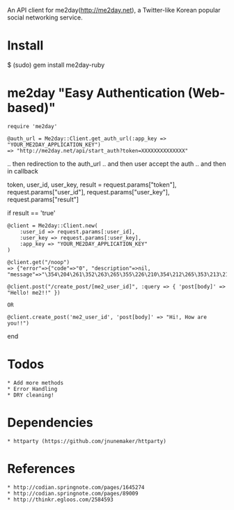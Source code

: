 An API client for me2day(http://me2day.net), a Twitter-like Korean popular social networking service.

Install
=====

$ (sudo) gem install me2day-ruby


me2day "Easy Authentication (Web-based)"
=====

	require 'me2day'
	
	@auth_url = Me2day::Client.get_auth_url(:app_key => "YOUR_ME2DAY_APPLICATION_KEY")
	=> "http://me2day.net/api/start_auth?token=XXXXXXXXXXXXXX"

.. then redirection to the auth_url
.. and then user accept the auth
.. and then in callback

token, user_id, user_key, result = request.params["token"], request.params["user_id"], request.params["user_key"], request.params["result"]

if result == 'true'

	@client = Me2day::Client.new(
		:user_id => request.params[:user_id],
		:user_key => request.params[:user_key],
		:app_key => "YOUR_ME2DAY_APPLICATION_KEY"
	)

	@client.get("/noop")
	=> {"error"=>{"code"=>"0", "description"=>nil, "message"=>"\354\204\261\352\263\265\355\226\210\354\212\265\353\213\210\353\213\244."}}

	@client.post("/create_post/[me2_user_id]", :query => { 'post[body]' => "Hello! me2!!" })

	OR
	
	@client.create_post('me2_user_id', 'post[body]' => "Hi!, How are you!!")

end


Todos
=====

	* Add more methods
	* Error Handling
	* DRY cleaning!


Dependencies
=====

	* httparty (https://github.com/jnunemaker/httparty)


References
=====

	* http://codian.springnote.com/pages/1645274
	* http://codian.springnote.com/pages/89009
	* http://thinkr.egloos.com/2584593

